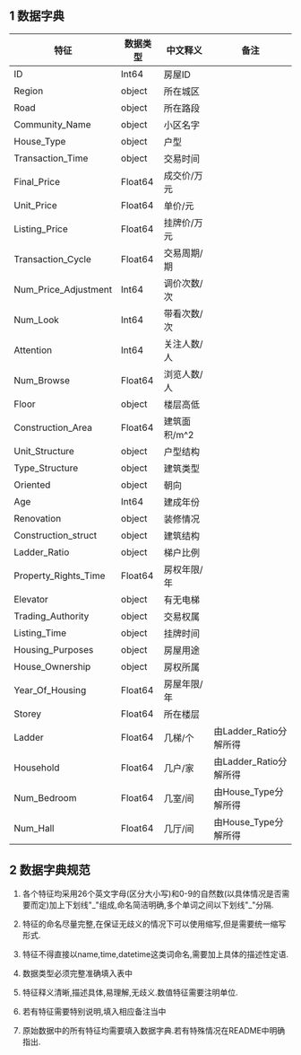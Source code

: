 ## 1 数据字典

| 特征                 | 数据类型 | 中文释义     | 备注                   |
| -------------------- | -------- | ------------ | ---------------------- |
| ID                   | Int64    | 房屋ID       |                        |
| Region               | object   | 所在城区     |                        |
| Road                 | object   | 所在路段     |                        |
| Community_Name       | object   | 小区名字     |                        |
| House_Type           | object   | 户型         |                        |
| Transaction_Time     | object   | 交易时间     |                        |
| Final_Price          | Float64  | 成交价/万元  |                        |
| Unit_Price           | Float64  | 单价/元      |                        |
| Listing_Price        | Float64  | 挂牌价/万元  |                        |
| Transaction_Cycle    | Float64  | 交易周期/期  |                        |
| Num_Price_Adjustment | Int64    | 调价次数/次  |                        |
| Num_Look             | Int64    | 带看次数/次  |                        |
| Attention            | Int64    | 关注人数/人  |                        |
| Num_Browse           | Float64  | 浏览人数/人  |                        |
| Floor                | object   | 楼层高低     |                        |
| Construction_Area    | Float64  | 建筑面积/m^2 |                        |
| Unit_Structure       | object   | 户型结构     |                        |
| Type_Structure       | object   | 建筑类型     |                        |
| Oriented             | object   | 朝向         |                        |
| Age                  | Int64    | 建成年份     |                        |
| Renovation           | object   | 装修情况     |                        |
| Construction_struct  | object   | 建筑结构     |                        |
| Ladder_Ratio         | object   | 梯户比例     |                        |
| Property_Rights_Time | Float64  | 房权年限/年  |                        |
| Elevator             | object   | 有无电梯     |                        |
| Trading_Authority    | object   | 交易权属     |                        |
| Listing_Time         | object   | 挂牌时间     |                        |
| Housing_Purposes     | object   | 房屋用途     |                        |
| House_Ownership      | object   | 房权所属     |                        |
| Year_Of_Housing      | Float64  | 房屋年限/年  |                        |
| Storey               | Float64  | 所在楼层     |                        |
| Ladder               | Float64  | 几梯/个      | 由Ladder_Ratio分解所得 |
| Household            | Float64  | 几户/家      | 由Ladder_Ratio分解所得 |
| Num_Bedroom          | Float64  | 几室/间      | 由House_Type分解所得   |
| Num_Hall             | Float64  | 几厅/间      | 由House_Type分解所得   |

## 2  数据字典规范

1. 各个特征均采用26个英文字母(区分大小写)和0-9的自然数(以具体情况是否需要而定)加上下划线"\_"组成,命名简洁明确,多个单词之间以下划线"\_"分隔.

2. 特征的命名尽量完整,在保证无歧义的情况下可以使用缩写,但是需要统一缩写形式.

3. 特征不得直接以name,time,datetime这类词命名,需要加上具体的描述性定语.

4. 数据类型必须完整准确填入表中

5. 特征释义清晰,描述具体,易理解,无歧义.数值特征需要注明单位.

6. 若有特征需要特别说明,填入相应备注当中

7. 原始数据中的所有特征均需要填入数据字典.若有特殊情况在README中明确指出.

   